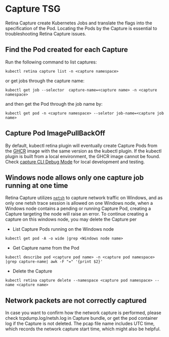 # Capture TSG

Retina Capture create Kubernetes Jobs and translate the flags into the specification of the Pod. Locating the Pods by the Capture is essential to troubleshooting Retina Capture issues.

## Find the Pod created for each Capture

Run the following command to list captures:

```shell
kubectl retina capture list -n <capture namespace>
```

or get jobs through the capture name:

```shell
kubectl get job --selector  capture-name=<capture name> -n <capture namespace>
```

and then get the Pod through the job name by:

```shell
kubectl get pod -n <capture namespace> --seletor job-name=<capture job name>
```

## Capture Pod ImagePullBackOff

By default, kubectl retina plugin will eventually create Capture Pods from the [GHCR](https://github.com/microsoft/retina) image with the same version as the kubectl plugin. If the kubectl plugin is built from a local environment, the GHCR image cannot be found. Check [capture CLI Debug Mode](../captures/cli.md#Debug_mode) for local development and testing.

## Windows node allows only one capture job running at one time

Retina Capture utilizes [`netsh`](https://learn.microsoft.com/en-us/windows-server/networking/technologies/netsh/netsh-contexts) to capture network traffic on Windows, and as only one netsh trace session is allowed on one Windows node, when a Windows node contains a pending or running Capture Pod, creating a Capture targeting the node will raise an error.
To continue creating a capture on this windows node, you may delete the Capture per

- List Capture Pods running on the Windows node

```shell
kubectl get pod -A -o wide |grep <Windows node name>
```

- Get Capture name from the Pod

```shell
kubectl describe pod <capture pod name> -n <capture pod namespace>  |grep capture-name| awk -F "=" '{print $2}' 
```

- Delete the Capture

```shelll
kubectl retina capture delete --namespace <capture pod namespace> --name <capture name>
```

## Network packets are not correctly captured

In case you want to confirm how the network capture is performed, please check tcpdump.log/netsh.log in Capture bundle, or get the pod container log if the Capture is not deleted.
The pcap file name includes UTC time, which records the network capture start time, which might also be helpful.
